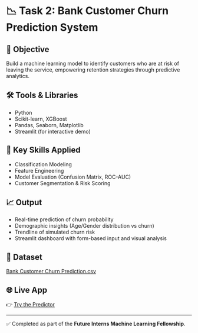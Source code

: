 # 📉 Task 2: Bank Customer Churn Prediction System

## 🎯 Objective  
Build a machine learning model to identify customers who are at risk of leaving the service, empowering retention strategies through predictive analytics.

## 🛠 Tools & Libraries  
- Python  
- Scikit-learn, XGBoost  
- Pandas, Seaborn, Matplotlib  
- Streamlit (for interactive demo)

## 🧠 Key Skills Applied  
- Classification Modeling  
- Feature Engineering  
- Model Evaluation (Confusion Matrix, ROC-AUC)  
- Customer Segmentation & Risk Scoring  

## 📈 Output  
- Real-time prediction of churn probability  
- Demographic insights (Age/Gender distribution vs churn)  
- Trendline of simulated churn risk  
- Streamlit dashboard with form-based input and visual analysis

## 📂 Dataset  
[Bank Customer Churn Prediction.csv](https://github.com/Anupam1707/FUTURE_ML_02/blob/main/Bank%20Customer%20Churn%20Prediction.csv)

## 🌐 Live App  
👉 [Try the Predictor](https://anupam1707-churnpredictor.streamlit.app/)

---

✅ Completed as part of the **Future Interns Machine Learning Fellowship**.
